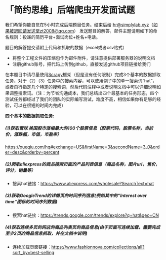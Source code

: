 # 「简约思维」后端爬虫开发面试题

我们希望你能自觉在5小时完成后端题目任务。结束后给 hr@simplylab.xyz（如果被退回请发送至zt2008@qq.com） 发送题目的解答，邮件主题请用如下的命名规则：投递的简历平台+面试岗位+姓名+电话。

题目的解答提交请附上代码和抓取的数据（excel或者csv格式）
* 将整个工程文件的压缩包作为邮件附件，请注意提供部署服务器的说明文档
* 注册github账号，把代码上传到github，直接发送github项目链接给我们


在本题目中请尽量使用[Scrapy](https://scrapy.org/)框架（但是没有任何限制）完成3个基本的数据抓取任务，对于（2）（3）任务中的搜索内容，可以使用例子中的单一搜索词“hat”，或者自行指定几个特定的搜索词，然后代码注释中或者说明文档中可以详细说明如果调整搜索词。（注：为节省沟通成本，我们总结出四个最基本的任务形态，四个测试任务都经过了我们的团队的实际编写测试，难度不高，相信如果你有足够的经验，可以在很短的时间内完成）


**四个基本的数据抓取任务:**

##### (1)获取雪球 美国股市涨幅最大的100个股票信息（股票代码，股票名称，当前价，涨跌幅，市值，市盈率）
https://xueqiu.com/hq#exchange=US&firstName=3&secondName=3_0&order=desc&orderby=percent

##### (2)爬取aliexpress的商品搜索页面的产品列表信息（商品名称，图片url，售价，评分，销量等）
* 搜索hat链接：https://www.aliexpress.com/wholesale?SearchText=hat

##### (3)获取GoogleTrend的详情页的时间序列信息(例如其中的“Interest over time”图标的时间序列数据)
* 搜索hat链接：https://trends.google.com/trends/explore?q=hat&geo=CN

##### (4)获取连续多页的网店的商品列表页的商品信息(由于页面可连续加载，需要完成至少2页的商品信息抓取，并在文档中说明)
* 连续加载页面链接：https://www.fashionnova.com/collections/all?sort_by=best-selling
